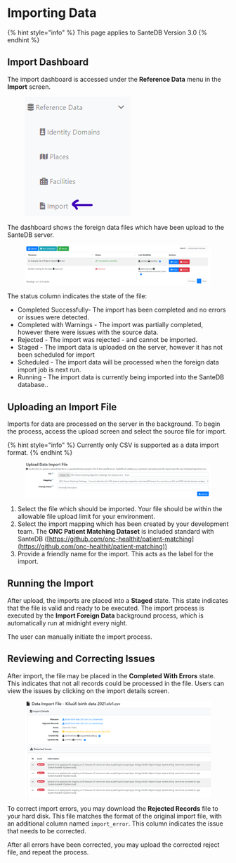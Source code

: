 # Importing Data

{% hint style="info" %}
This page applies to SanteDB Version 3.0
{% endhint %}

## Import Dashboard

The import dashboard is accessed under the **Reference Data** menu in the **Import** screen.&#x20;

<figure><img src="../../../../.gitbook/assets/image (11).png" alt=""><figcaption></figcaption></figure>

The dashboard shows the foreign data files which have been upload to the SanteDB server.

<figure><img src="../../../../.gitbook/assets/image (12).png" alt=""><figcaption></figcaption></figure>

The status column indicates the state of the file:

* Completed Successfully- The import has been completed and no errors or issues were detected.
* Completed with Warnings - The import was partially completed, however there were issues with the source data.
* Rejected - The import was rejected - and cannot be imported.
* Staged - The import data is uploaded on the server, however it has not been scheduled for import
* Scheduled - The import data will be processed when the foreign data import job is next run.
* Running - The import data is currently being imported into the SanteDB database..

## Uploading an Import File

Imports for data are processed on the server in the background. To begin the process, access the upload screen and select the source file for import.

{% hint style="info" %}
Currently only CSV is supported as a data import format.
{% endhint %}

<figure><img src="../../../../.gitbook/assets/image (1).png" alt=""><figcaption></figcaption></figure>

1. Select the file which should be imported. Your file should be within the allowable file upload limit for your environment.
2. Select the import mapping which has been created by your development team. The **ONC Patient Matching Dataset** is included standard with SanteDB ([https://github.com/onc-healthit/patient-matching](https://github.com/onc-healthit/patient-matching))
3. Provide a friendly name for the import. This acts as the label for the import.

## Running the Import

After upload, the imports are placed into a **Staged** state. This state indicates that the file is valid and ready to be executed. The import process is executed by the **Import Foreign Data** background process, which is automatically run at midnight every night.&#x20;

The user can manually initiate the import process.

## Reviewing and Correcting Issues

After import, the file may be placed in the **Completed With Errors** state. This indicates that not all records could be processed in the file. Users can view the issues by clicking on the import details screen.

<figure><img src="../../../../.gitbook/assets/image (9).png" alt=""><figcaption></figcaption></figure>

To correct import errors, you may download the **Rejected Records** file to your hard disk. This file matches the format of the original import file, with an additional column named `import_error`. This column indicates the issue that needs to be corrected.&#x20;

After all errors have been corrected, you may upload the corrected reject file, and repeat the process.
